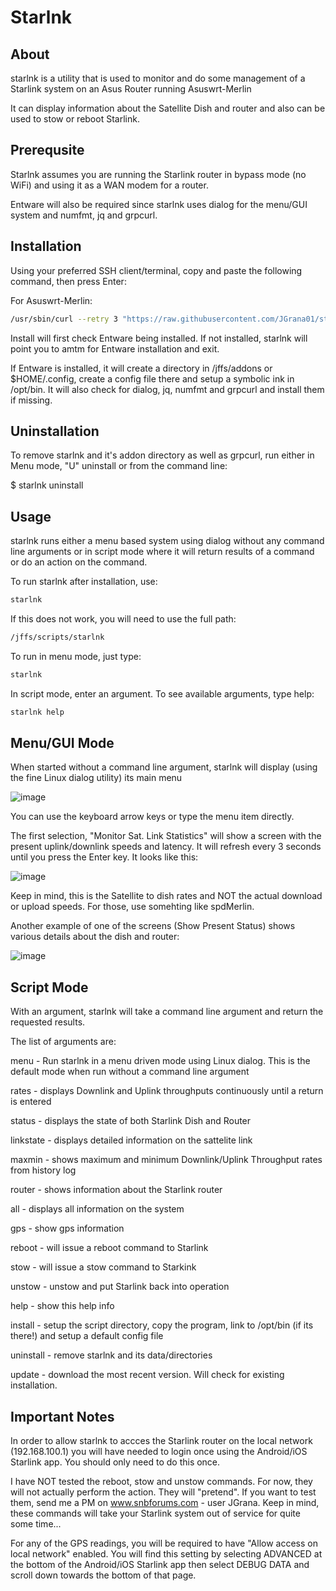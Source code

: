 # Starlnk

## About
starlnk is a utility that is used to monitor and do some management of a Starlink system on an Asus Router running Asuswrt-Merlin

It can display information about the Satellite Dish and router and also can be used to stow or reboot Starlink.

## Prerequsite

Starlnk assumes you are running the Starlink router in bypass mode (no WiFi) and using it as a WAN modem for a router.

Entware will also be required since starlnk uses dialog for the menu/GUI system and numfmt, jq and grpcurl.

## Installation
Using your preferred SSH client/terminal, copy and paste the following command, then press Enter:

For Asuswrt-Merlin:
```sh
/usr/sbin/curl --retry 3 "https://raw.githubusercontent.com/JGrana01/starlnk/master/starlnk" -o "/jffs/scripts/starlnk" && chmod 0755 /jffs/scripts/starlnk && /jffs/scripts/starlnk install
```
Install will first check Entware being installed. If not installed, starlnk will point you to amtm for Entware installation and exit.

If Entware is installed, it will create a directory in /jffs/addons or $HOME/.config, create a config file there and setup a symbolic ink in /opt/bin. It will also check for dialog, jq, numfmt and grpcurl and install them if missing.

## Uninstallation
To remove starlnk and it's addon directory as well as grpcurl, run either in Menu mode, "U" uninstall or from the command line:

$ starlnk uninstall

## Usage
starlnk runs either a menu based system using dialog without any command line
arguments or in script mode where it will return results of a command or do an
action on the command.

To run starlnk after installation, use:
```sh
starlnk
```

If this does not work, you will need to use the full path:
```sh
/jffs/scripts/starlnk
```
To run in menu mode, just type:
```sh
starlnk
```
In script mode, enter an argument. To see available arguments, type help:
```sh
starlnk help
```

## Menu/GUI Mode
When started without a command line argument, starlnk will display (using the fine Linux dialog utility) its main menu

![image](https://github.com/JGrana01/Starlnk/assets/11652784/0b539b16-c2e1-48e7-86ec-a4f42391700c)

You can use the keyboard arrow keys or type the menu item directly.

The first selection, "Monitor Sat. Link Statistics" will show a screen with the present uplink/downlink speeds and latency. It will refresh every 3 seconds until you press the Enter key. It looks like this:

![image](https://github.com/JGrana01/Starlnk/assets/11652784/f1f6f3d6-f190-46dd-b349-986ada88bff7)

Keep in mind, this is the Satellite to dish rates and NOT the actual download or upload speeds. For those, use somehting like spdMerlin.

Another example of one of the screens (Show Present Status) shows various details about the dish and router:

![image](https://github.com/JGrana01/Starlnk/assets/11652784/45e267ae-3b36-401f-8106-bc8a5301b774)

## Script Mode

With an argument, starlnk will take a command line argument and return the requested results.

The list of arguments are:

menu    - Run starlnk in a menu driven mode using Linux dialog. This is the default
          mode when run without a command line argument

rates - displays Downlink and Uplink throughputs continuously until a return is entered

status - displays the state of both Starlink Dish and Router

linkstate - displays detailed information on the sattelite link

maxmin - shows maximum and minimum Downlink/Uplink Throughput rates from history log

router - shows information about the Starlink router

all - displays all information on the system

gps - show gps information

reboot - will issue a reboot command to Starlink

stow - will issue a stow command to Starkink

unstow - unstow and put Starlink back into operation

help - show this help info

install - setup the script directory, copy the program, link to /opt/bin (if its
                 there!) and setup a default config file

uninstall - remove starlnk and its data/directories

update - download the most recent version. Will check for existing installation.

## Important Notes

In order to allow starlnk to accces the Starlink router on the local network (192.168.100.1) you will have needed to login once using the Android/iOS Starlink app. You should only need to do this once.

I have NOT tested the reboot, stow and unstow commands. For now, they will not actually perform the action. They will "pretend".
If you want to test them, send me a PM on www.snbforums.com - user JGrana.
Keep in mind, these commands will take your Starlink system out of service for quite some time...

For any of the GPS readings, you will be required to have "Allow access on local network" enabled. You will find this setting by selecting ADVANCED at the bottom of the Android/iOS Starlink app then select DEBUG DATA and scroll down towards the bottom of that page.


